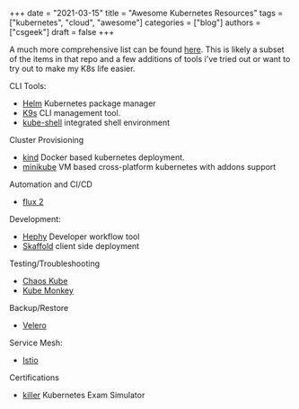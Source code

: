 +++ 
date = "2021-03-15"
title = "Awesome Kubernetes Resources"
tags = ["kubernetes", "cloud", "awesome"]
categories = ["blog"]
authors = ["csgeek"]
draft = false
+++

A much more comprehensive list can be found [here](https://github.com/tomhuang12/awesome-k8s-resources).  This is likely a subset of the items in that repo and a few additions of tools i've tried out or want to try out to make my K8s life easier.

CLI Tools:
  * [Helm](https://github.com/helm/helm) Kubernetes package manager
  * [K9s](https://github.com/derailed/k9s) CLI management tool.
  * [kube-shell](https://github.com/cloudnativelabs/kube-shell) integrated shell environment

 Cluster Provisioning 
  * [kind](https://github.com/kubernetes-sigs/kind) Docker based kubernetes deployment.
  * [minikube](https://github.com/kubernetes/minikube) VM based cross-platform kubernetes with addons support

Automation and CI/CD
  * [flux 2](https://github.com/fluxcd/flux2)

Development:
  * [Hephy](https://web.teamhephy.com/) Developer workflow tool
  * [Skaffold](https://skaffold.dev/) client side deployment
  
Testing/Troubleshooting
  * [Chaos Kube](https://github.com/linki/chaoskube)  
  * [Kube Monkey](https://github.com/asobti/kube-monkey)
  
Backup/Restore
  * [Velero](https://github.com/vmware-tanzu/velero)
  
Service Mesh:
  * [Istio](https://github.com/istio/istio)
  
Certifications
  * [killer](https://killer.sh/) Kubernetes Exam Simulator